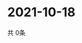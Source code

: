 # 2021-10-18
  共 0条

  <!-- BEGIN -->
  <!-- 最后更新时间Mon Oct 18 2021 01:57:46 GMT+0000 (Coordinated Universal Time) -->
  
  <!-- END -->
  
  